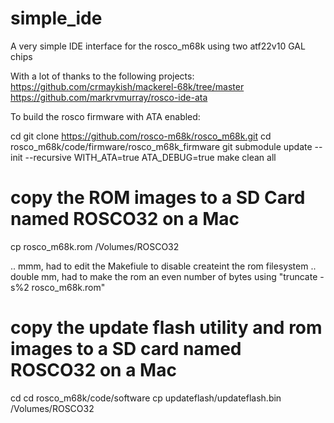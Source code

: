 # simple_ide
A very simple IDE interface for the rosco_m68k using two atf22v10 GAL chips

With a lot of thanks to the following projects:
https://github.com/crmaykish/mackerel-68k/tree/master
https://github.com/markrvmurray/rosco-ide-ata


To build the rosco firmware with ATA enabled:

cd
git clone https://github.com/rosco-m68k/rosco_m68k.git
cd rosco_m68k/code/firmware/rosco_m68k_firmware
git submodule update --init --recursive
WITH_ATA=true ATA_DEBUG=true make clean all

# copy the ROM images to a SD Card named ROSCO32 on a Mac
cp rosco_m68k.rom /Volumes/ROSCO32 

.. mmm, had to edit the Makefiule to disable createint the rom filesystem
.. double mm, had to make the rom an even number of bytes using "truncate -s%2 rosco_m68k.rom"

# copy the update flash utility and rom images to a SD card named ROSCO32 on a Mac
cd
cd rosco_m68k/code/software
cp updateflash/updateflash.bin /Volumes/ROSCO32 